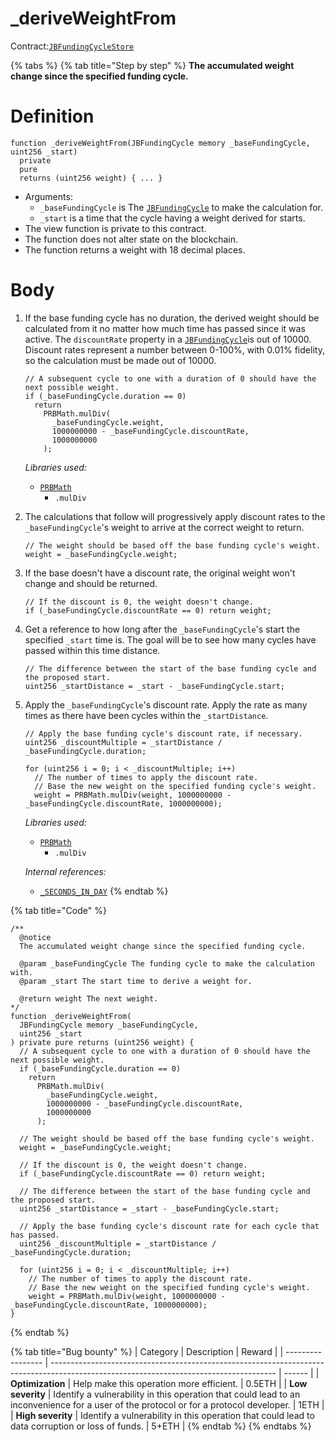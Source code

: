 # \_deriveWeightFrom

Contract:[`JBFundingCycleStore`](../)​

{% tabs %}
{% tab title="Step by step" %}
**The accumulated weight change since the specified funding cycle.**

# Definition

```solidity
function _deriveWeightFrom(JBFundingCycle memory _baseFundingCycle, uint256 _start) 
  private 
  pure 
  returns (uint256 weight) { ... }
```

* Arguments:
  * `_baseFundingCycle` is The [`JBFundingCycle`](../../../data-structures/jbfundingcycle.md) to make the calculation for.
  * `_start` is a time that the cycle having a weight derived for starts.
* The view function is private to this contract.
* The function does not alter state on the blockchain.
* The function returns a weight with 18 decimal places.

# Body

1.  If the base funding cycle has no duration, the derived weight should be calculated from it no matter how much time has passed since it was active. The `discountRate` property in a [`JBFundingCycle`](../../../data-structures/jbfundingcycle.md)is out of 10000. Discount rates represent a number between 0-100%, with 0.01% fidelity, so the calculation must be made out of 10000.

    ```solidity
    // A subsequent cycle to one with a duration of 0 should have the next possible weight.
    if (_baseFundingCycle.duration == 0)
      return
        PRBMath.mulDiv(
          _baseFundingCycle.weight,
          1000000000 - _baseFundingCycle.discountRate,
          1000000000
        );
    ```

    _Libraries used:_

    * [`PRBMath`](https://github.com/hifi-finance/prb-math/blob/main/contracts/PRBMath.sol)
      * `.mulDiv`
2.  The calculations that follow will progressively apply discount rates to the `_baseFundingCycle`'s weight to arrive at the correct weight to return.

    ```solidity
    // The weight should be based off the base funding cycle's weight.
    weight = _baseFundingCycle.weight;
    ```
3.  If the base doesn't have a discount rate, the original weight won't change and should be returned.

    ```solidity
    // If the discount is 0, the weight doesn't change.
    if (_baseFundingCycle.discountRate == 0) return weight;
    ```
4.  Get a reference to how long after the `_baseFundingCycle`'s start the specified `_start` time is. The goal will be to see how many cycles have passed within this time distance.

    ```solidity
    // The difference between the start of the base funding cycle and the proposed start.
    uint256 _startDistance = _start - _baseFundingCycle.start;
    ```
5.  Apply the `_baseFundingCycle`'s discount rate. Apply the rate as many times as there have been cycles within the `_startDistance`.

    ```solidity
    // Apply the base funding cycle's discount rate, if necessary.
    uint256 _discountMultiple = _startDistance / _baseFundingCycle.duration;

    for (uint256 i = 0; i < _discountMultiple; i++)
      // The number of times to apply the discount rate.
      // Base the new weight on the specified funding cycle's weight.
      weight = PRBMath.mulDiv(weight, 1000000000 - _baseFundingCycle.discountRate, 1000000000);
    ```

    _Libraries used:_

    * [`PRBMath`](https://github.com/hifi-finance/prb-math/blob/main/contracts/PRBMath.sol)
      * `.mulDiv`

    _Internal references:_

    * [`_SECONDS_IN_DAY`](../properties/_seconds\_in\_day.md)
{% endtab %}

{% tab title="Code" %}
```solidity
/** 
  @notice 
  The accumulated weight change since the specified funding cycle.

  @param _baseFundingCycle The funding cycle to make the calculation with.
  @param _start The start time to derive a weight for.

  @return weight The next weight.
*/
function _deriveWeightFrom(
  JBFundingCycle memory _baseFundingCycle,
  uint256 _start
) private pure returns (uint256 weight) {
  // A subsequent cycle to one with a duration of 0 should have the next possible weight.
  if (_baseFundingCycle.duration == 0)
    return
      PRBMath.mulDiv(
        _baseFundingCycle.weight,
        1000000000 - _baseFundingCycle.discountRate,
        1000000000
      );

  // The weight should be based off the base funding cycle's weight.
  weight = _baseFundingCycle.weight;
  
  // If the discount is 0, the weight doesn't change.
  if (_baseFundingCycle.discountRate == 0) return weight;

  // The difference between the start of the base funding cycle and the proposed start.
  uint256 _startDistance = _start - _baseFundingCycle.start;
  
  // Apply the base funding cycle's discount rate for each cycle that has passed.
  uint256 _discountMultiple = _startDistance / _baseFundingCycle.duration;

  for (uint256 i = 0; i < _discountMultiple; i++)
    // The number of times to apply the discount rate.
    // Base the new weight on the specified funding cycle's weight.
    weight = PRBMath.mulDiv(weight, 1000000000 - _baseFundingCycle.discountRate, 1000000000);
}
```
{% endtab %}

{% tab title="Bug bounty" %}
| Category          | Description                                                                                                                            | Reward |
| ----------------- | -------------------------------------------------------------------------------------------------------------------------------------- | ------ |
| **Optimization**  | Help make this operation more efficient.                                                                                               | 0.5ETH |
| **Low severity**  | Identify a vulnerability in this operation that could lead to an inconvenience for a user of the protocol or for a protocol developer. | 1ETH   |
| **High severity** | Identify a vulnerability in this operation that could lead to data corruption or loss of funds.                                        | 5+ETH  |
{% endtab %}
{% endtabs %}

